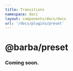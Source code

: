 ```yaml
---
title: Transitions
namespace: docs
layout: components/docs/docs
url: '/docs/plugins/preset'
---
```


# @barba/preset

### Coming soon.
